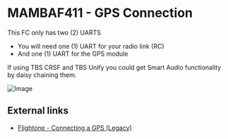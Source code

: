 # MAMBAF411 - GPS Connection

This FC only has two (2) UARTS

- You will need one (1) UART for your radio link (RC)
- And one (1) UART for the GPS module

If using TBS CRSF and TBS Unify you could get Smart Audio functionality by daisy chaining them.

![Image](https://github.com/fl1wiki-mrteel/FlightOneWiki/blob/main/IMG/MAMBAF411_Pinout.JPG)


## External links

- [Flightone - Connecting a GPS (Legacy)](https://support.flightone.com/index.php/knowledge-base/connecting-a-gps/)